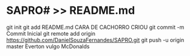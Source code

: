 # SAPRO# >> README.md
git init
git add README.md
CARA DE CACHORRO CRIOU
git commit -m Commit Inicial
git remote add origin https://github.com/DanielSouzaFernandes/SAPRO.git
git push -u origin master
Everton vulgo McDonalds
